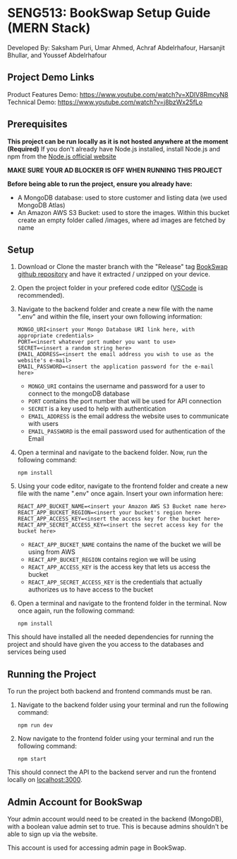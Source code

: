 # SENG513: BookSwap Setup Guide (MERN Stack)
Developed By: Saksham Puri, Umar Ahmed, Achraf Abdelrhafour, Harsanjit Bhullar, and Youssef Abdelrhafour

## Project Demo Links
Product Features Demo: https://www.youtube.com/watch?v=XDlV8RmcyN8
Technical Demo: https://www.youtube.com/watch?v=j8bzWx25fLo

## Prerequisites
**This project can be run locally as it is not hosted anywhere at the moment**
**(Required)** If you don't already have Node.js installed, install Node.js and npm from the [Node.js official website](https://nodejs.org/en)

**MAKE SURE YOUR AD BLOCKER IS OFF WHEN RUNNING THIS PROJECT**

**Before being able to run the project, ensure you already have:**
- A MongoDB database: used to store customer and listing data (we used MongoDB Atlas)
- An Amazon AWS S3 Bucket: used to store the images. Within this bucket create an empty folder called /images, where ad images are fetched by name

## Setup
1. Download or Clone the master branch with the "Release" tag [BookSwap github repository](https://github.com/Saksham-P/SENG513-BookSwap) and have it extracted / unzipped on your device.
2. Open the project folder in your prefered code editor ([VSCode](https://code.visualstudio.com/) is recommended).
3. Navigate to the backend folder and create a new file with the name ".env" and within the file, insert your own following information:
    ```
    MONGO_URI<insert your Mongo Database URI link here, with appropriate credentials>
    PORT=<insert whatever port number you want to use>
    SECRET=<insert a random string here>
    EMAIL_ADDRESS=<insert the email address you wish to use as the website's e-mail>
    EMAIL_PASSWORD=<insert the application password for the e-mail here> 
    ```
    - `MONGO_URI` contains the username and password for a user to connect to the mongoDB database
    - `PORT` contains the port number that will be used for API connection
    - `SECRET` is a key used to help with authentication
    - `EMAIL_ADDRESS` is the email address the website uses to communicate with users
    - `EMAIL_PASSWORD` is the email password used for authentication of the Email

4. Open a terminal and navigate to the backend folder. Now, run the following command: 
    ```
    npm install
    ```
5. Using your code editor, navigate to the frontend folder and create a new file with the name ".env" once again. Insert your own information here:
    ```
    REACT_APP_BUCKET_NAME=<insert your Amazon AWS S3 Bucket name here>
    REACT_APP_BUCKET_REGION=<insert your bucket's region here>
    REACT_APP_ACCESS_KEY=<insert the access key for the bucket here>
    REACT_APP_SECRET_ACCESS_KEY=<insert the secret access key for the bucket here>
    ```
    - `REACT_APP_BUCKET_NAME` contains the name of the bucket we will be using from AWS
    - `REACT_APP_BUCKET_REGION` contains region we will be using
    - `REACT_APP_ACCESS_KEY` is the access key that lets us access the bucket
    - `REACT_APP_SECRET_ACCESS_KEY` is the credentials that actually authorizes us to have access to the bucket

6.  Open a terminal and navigate to the frontend folder in the terminal. Now once again, run the following command:
    ```
    npm install
    ```
This should have installed all the needed dependencies for running the project and should have given the you access to the databases and services being used

## Running the Project
To run the project both backend and frontend commands must be ran.
1. Navigate to the backend folder using your terminal and run the following command: 
    ```
    npm run dev
    ```
2. Now navigate to the frontend folder using your terminal and run the following command:
    ```
    npm start
    ```
This should connect the API to the backend server and run the frontend locally on [localhost:3000](http://localhost:3000/).

## Admin Account for BookSwap
Your admin account would need to be created in the backend (MongoDB), with a boolean value admin set to true.
This is because admins shouldn't be able to sign up via the website. 

This account is used for accessing admin page in BookSwap.
